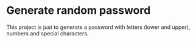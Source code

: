 
# Generate random password

This project is just to generate a password with letters (lower and upper), numbers and special characters. 
